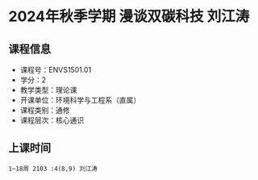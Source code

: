 # 2024年秋季学期 漫谈双碳科技 刘江涛






## 课程信息

- 课程号：ENVS1501.01
- 学分：2
- 教学类型：理论课
- 开课单位：环境科学与工程系（直属）
- 课程类别：通修
- 课程层次：核心通识

## 上课时间

```
1~18周 2103 :4(8,9) 刘江涛
```

